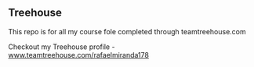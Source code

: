 ## Treehouse

This repo is for all my course fole completed through teamtreehouse.com

Checkout my Treehouse profile - www.teamtreehouse.com/rafaelmiranda178